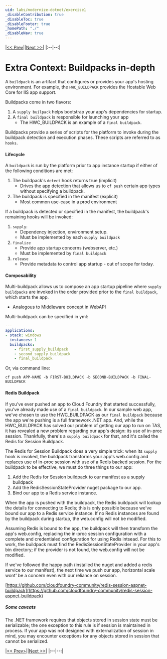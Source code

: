 ```yaml
---
uid: labs/modernize-dotnet/exercise1
_disableContribution: true
_disableToc: true
_disableFooter: true
_homePath: "./"
_disableNav: true
---
```


[exercise-1-link]: exercise1.md
[buildpacks-link]: buildpacks.md
[exercise-2-link]: exercise2.md

|[<< Prev][exercise-1-link]||[Next >>][exercise-2-link]|
|:--|--:|

# Extra Context: Buildpacks in-depth

A `buildpack` is an artifact that configures or provides your app's hosting environment.  For example, the `HWC_BUILDPACK` provides the Hostable Web Core for IIS app support.

Buildpacks come in two flavors:
1. A `supply builpack` helps bootstrap your app's dependencies for startup.
1. A `final buildpack` is responsible for launching your app
    * The HWC_BUILDPACK is an example of a `final buildpack`.
    
Buildpacks provide a series of scripts for the platform to invoke during the buildpack detection and execution phases.  These scripts are referred to as `hooks`.  

#### Lifecycle

A `buildpack` is run by the platform prior to app instance startup if either of the following conditions are met:
1. The buildpack's `detect` hook returns true (implicit)
    * Drives the app detection that allows us to `cf push` certain app types without specifying a buildpack.
2. The buildpack is specified in the manifest (explicit)
    * Most common use-case in a prod environment

If a buildpack is detected or specified in the manifest, the buildpack's remaining hooks will be invoked:
1. `supply`:
    * Dependency injection, environment setup.
    * Must be implemented by each `supply buildpack`
2. `finalize`
    * Provide app startup concerns (webserver, etc.)
    * Must be implemented by `final buildpack`
3. `release`
    * Provide metadata to control app startup - out of scope for today.

#### Composability
Multi-buildpack allows us to compose an app startup pipeline where `supply buildpacks` are invoked in the order provided prior to the `final buildpack`, which starts the app.
* Analogous to Middleware concept in WebAPI

Multi-buildpack can be specified in yml:

```yml
---
applications:
- stack: windows
  instances: 1
  buildpacks:
    - first_supply_buildpack
    - second_supply_buildpack
    - final_buildpack
```

Or, via command line:

```CLI
cf push APP-NAME -b FIRST-BUILDPACK -b SECOND-BUILDPACK -b FINAL-BUILDPACK
```

#### Redis Buildpack

If you've ever pushed an app to Cloud Foundry that started successfully, you've already made use of a `final buildpack`.  In our sample web app, we've chosen to use the HWC_BUILDPACK as our `final buildpack` because the app we're pushing is a full framework .NET app.  And, while the HWC_BUILDPACK has solved our problem of getting our app to run on TAS, it has revealed a new problem regarding our app's design: its use of in-proc session.  Thankfully, there's a `supply buildpack` for that, and it's called the Redis for Session Buildpack.

The Redis for Session Buildpack does a very simple trick: when its `supply` hook is invoked, the buildpack transforms your app's web.config and replaces use of in-proc session with use of a Redis backed session.  For the buildpack to be effective, we must do three things to our app:
1. Add the Redis for Session buildpack to our manifest as a supply buildpack
2. Add the RedisSessionStateProvider nuget package to our app.
3. Bind our app to a Redis service instance.

When the app is pushed with the buildpack, the Redis buildpack will lookup the details for connecting to Redis; this is only possible because we've bound our app to a Redis service instance.  If no Redis instances are found by the buildpack during startup, the web.config will not be modified.

Assuming Redis is bound to the app, the buildpack will then transform the app's web.config, replacing the in-proc session configuration with a complete and credentialed configuration for using Redis intsead.  For this to work, the buildpack must find the RedisSessionStateProvider in your app's bin directory; if the provider is not found, the web.config will not be modified.

If we've followed the happy path (installed the nuget and added a redis service to our manifest), the next time we push our app, horizontal scale wont' be a concern even with our reliance on session.

[https://github.com/cloudfoundry-community/redis-session-aspnet-buildpack](https://github.com/cloudfoundry-community/redis-session-aspnet-buildpack)

##### Some caveats
The .NET framework requires that objects stored in session state must be serializable; the one exception to this rule is if session is maintained in process.  If your app was not designed with externalization of session in mind, you may encounter exceptions for any objects stored in session that cannot be serialized.

|[<< Prev>][exercise-1-link]||[Next >>][exercise-2-link]|
|:--|--:|
